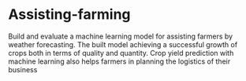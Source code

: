 # Assisting-farming
Build and evaluate a machine learning model for assisting farmers by weather forecasting. The built model achieving a successful growth of crops both in terms of quality and quantity. Crop yield prediction with machine learning also helps farmers in planning the logistics of their business 

